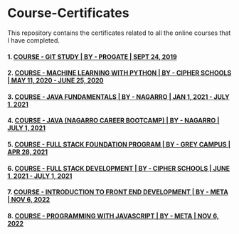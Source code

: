# Course-Certificates
This repository contains the certificates related to all the online courses that I have completed.

#### 1. [COURSE - GIT STUDY | BY - PROGATE | SEPT 24, 2019](https://drive.google.com/file/d/1FwvM898Nc10gSIMAYpaZO-juV9gVwKyO/view?usp=share_link)
#### 2. [COURSE - MACHINE LEARNING WITH PYTHON | BY - CIPHER SCHOOLS | MAY 11, 2020 - JUNE 25, 2020](https://drive.google.com/file/d/1C2EFV1imzvp1TvsChwhcrgHs3xGwZ18_/view?usp=share_link)
#### 3. [COURSE - JAVA FUNDAMENTALS | BY - NAGARRO | JAN 1, 2021 - JULY 1, 2021](https://drive.google.com/file/d/1brbFWbhBM5vfE64Wh6RdRua1BO4vfdvK/view?usp=share_link)
#### 4. [COURSE - JAVA (NAGARRO CAREER BOOTCAMP) | BY - NAGARRO | JULY 1, 2021](https://drive.google.com/file/d/14okXBQ3TtIy49lcs21GDQzku972ukkz7/view?usp=share_link)
#### 5. [COURSE - FULL STACK FOUNDATION PROGRAM | BY - GREY CAMPUS | APR 28, 2021](https://drive.google.com/file/d/1G2-xMAPr3HaWXaxNEfBYxDlRcj1bQjlY/view?usp=share_link)
#### 6. [COURSE - FULL STACK DEVELOPMENT | BY - CIPHER SCHOOLS | JUNE 1, 2021 - JULY 1, 2021](https://drive.google.com/file/d/1v45SKtnCzAVI4x6LuQiolNcblOpMH5sa/view?usp=share_link)
#### 7. [COURSE - INTRODUCTION TO FRONT END DEVELOPMENT | BY - META | NOV 6, 2022](https://drive.google.com/file/d/1BE5ui6GM-jxbBFGrd6BFWcxzmr_uoCRK/view?usp=share_link)
#### 8. [COURSE - PROGRAMMING WITH JAVASCRIPT | BY - META | NOV 6, 2022](https://drive.google.com/file/d/1t0teyUHafmdqXYQzdc-qgx-3MyEDR8Dz/view?usp=share_link)
